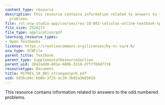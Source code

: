 ```yaml
---
content_type: resource
description: This resource contains information related to answers to the odd numbered
  problems.
file: /ol-ocw-studio-app/courses/res-18-001-calculus-online-textbook-spring-2005/5d3bcd4cbb6b3f25ac393b92a3685019_MITRES_18_001_strangansprb.pdf
file_size: 2524273
file_type: application/pdf
learning_resource_types:
- Open Textbooks
license: https://creativecommons.org/licenses/by-nc-sa/4.0/
ocw_type: OCWFile
parent_title: Textbook
parent_type: SupplementalResourceSection
parent_uid: 2842add0-8d1e-680b-3318-d7f7f69d7739
resourcetype: Document
title: MITRES_18_001_strangansprb.pdf
uid: 5d3bcd4c-bb6b-3f25-ac39-3b92a3685019
---
```

This resource contains information related to answers to the odd numbered problems.